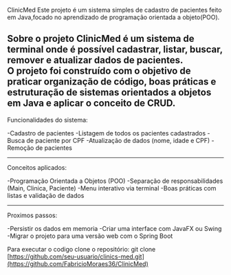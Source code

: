 ClinicMed
Este projeto é um sistema simples de cadastro de pacientes feito em Java,focado no aprendizado de programação orientada a objeto(POO).

Sobre o projeto
ClinicMed é um sistema de terminal onde é possível cadastrar, listar, buscar, remover e atualizar dados de pacientes.  
O projeto foi construído com o objetivo de praticar organização de código, boas práticas e estruturação de sistemas orientados a objetos em Java e aplicar o conceito de CRUD.
--------

Funcionalidades do sistema:

-Cadastro de pacientes
-Listagem de todos os pacientes cadastrados
-Busca de paciente por CPF
-Atualização de dados (nome, idade e CPF)
-Remoção de pacientes

--------

Conceitos aplicados:

-Programação Orientada a Objetos (POO)
-Separação de responsabilidades (Main, Clinica, Paciente)
-Menu interativo via terminal
-Boas práticas com listas e validação de dados

--------

Proximos passos:

-Persistir os dados em memoria
-Criar uma interface com  JavaFX ou Swing
-Migrar o projeto para uma versão web com o Spring Boot

Para executar o codigo clone o repositório:
git clone [https://github.com/seu-usuario/clinics-med.git](https://github.com/FabricioMoraes36/ClinicMed)
